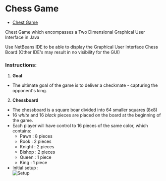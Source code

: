 # Chess Game

* [Chest Game](./src)

Chest Game which encompasses a Two Dimensional Graphical User Interface in Java

Use NetBeans IDE to be able to display the Graphical User Interface Chess Board (Other IDE's may result in no visibility for the GUI)

### Instructions:
1. **Goal**  
* The ultimate goal of the game is to deliver a checkmate - capturing the opponent's king.   
2. **Chessboard**   
* The chessboard is a square boar divided into 64 smaller squares (8x8)
* 16 _white_ and 16 _black_ pieces are placed on the board at the beginning of the game.
* Each player will have control to 16 pieces of the same color, which contains:
  * Pawn : 8 pieces
  * Rook : 2 pieces
  * Knight :  2 pieces
  * Bishop : 2 pieces
  * Queen : 1 piece
  * King : 1 piece
* Initial setup :  
![Setup](https://images.chesscomfiles.com/uploads/v1/images_users/tiny_mce/CHESScom/phphK5JVu.png)
